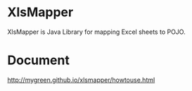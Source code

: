 
# XlsMapper

XlsMapper is Java Library for mapping Excel sheets to POJO.

# Document
http://mygreen.github.io/xlsmapper/howtouse.html
